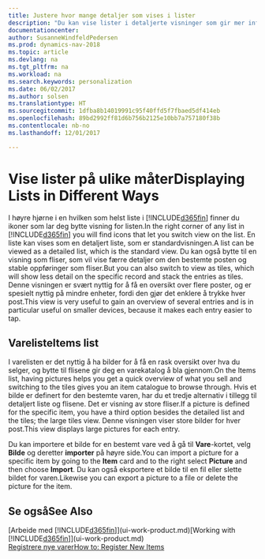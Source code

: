```yaml
---
title: Justere hvor mange detaljer som vises i lister
description: "Du kan vise lister i detaljerte visninger som gir mer informasjon, eller som fliser som det går raskt å se gjennom."
documentationcenter: 
author: SusanneWindfeldPedersen
ms.prod: dynamics-nav-2018
ms.topic: article
ms.devlang: na
ms.tgt_pltfrm: na
ms.workload: na
ms.search.keywords: personalization
ms.date: 06/02/2017
ms.author: solsen
ms.translationtype: HT
ms.sourcegitcommit: 1dfba8b14019991c95f40ffd5f7fbaed5df414eb
ms.openlocfilehash: 89bd2992ff81d6b756b2125e10bb7a757180f38b
ms.contentlocale: nb-no
ms.lasthandoff: 12/01/2017

---
```

# <a name="displaying-lists-in-different-ways"></a><span data-ttu-id="1caea-103">Vise lister på ulike måter</span><span class="sxs-lookup"><span data-stu-id="1caea-103">Displaying Lists in Different Ways</span></span>
<span data-ttu-id="1caea-104">I høyre hjørne i en hvilken som helst liste i [!INCLUDE[d365fin](includes/d365fin_md.md)] finner du ikoner som lar deg bytte visning for listen.</span><span class="sxs-lookup"><span data-stu-id="1caea-104">In the right corner of any list in [!INCLUDE[d365fin](includes/d365fin_md.md)] you will find icons that let you switch view on the list.</span></span> <span data-ttu-id="1caea-105">En liste kan vises som en detaljert liste, som er standardvisningen.</span><span class="sxs-lookup"><span data-stu-id="1caea-105">A list can be viewed as a detailed list, which is the standard view.</span></span> <span data-ttu-id="1caea-106">Du kan også bytte til en visning som fliser, som vil vise færre detaljer om den bestemte posten og stable oppføringer som fliser.</span><span class="sxs-lookup"><span data-stu-id="1caea-106">But you can also switch to view as tiles, which will show less detail on the specific record and stack the entries as tiles.</span></span> <span data-ttu-id="1caea-107">Denne visningen er svært nyttig for å få en oversikt over flere poster, og er spesielt nyttig på mindre enheter, fordi den gjør det enklere å trykke hver post.</span><span class="sxs-lookup"><span data-stu-id="1caea-107">This view is very useful to gain an overview of several entries and is in particular useful on smaller devices, because it makes each entry easier to tap.</span></span>

## <a name="items-list"></a><span data-ttu-id="1caea-108">Vareliste</span><span class="sxs-lookup"><span data-stu-id="1caea-108">Items list</span></span>
<span data-ttu-id="1caea-109">I varelisten er det nyttig å ha bilder for å få en rask oversikt over hva du selger, og bytte til flisene gir deg en varekatalog å bla gjennom.</span><span class="sxs-lookup"><span data-stu-id="1caea-109">On the Items list, having pictures helps you get a quick overview of what you sell and switching to the tiles gives you an item catalogue to browse through.</span></span> <span data-ttu-id="1caea-110">Hvis et bilde er definert for den bestemte varen, har du et tredje alternativ i tillegg til detaljert liste og flisene. Det er visning av store fliser.</span><span class="sxs-lookup"><span data-stu-id="1caea-110">If a picture is defined for the specific item, you have a third option besides the detailed list and the tiles; the large tiles view.</span></span> <span data-ttu-id="1caea-111">Denne visningen viser store bilder for hver post.</span><span class="sxs-lookup"><span data-stu-id="1caea-111">This view displays large pictures for each entry.</span></span>

<span data-ttu-id="1caea-112">Du kan importere et bilde for en bestemt vare ved å gå til **Vare**-kortet, velg **Bilde** og deretter **importer** på høyre side.</span><span class="sxs-lookup"><span data-stu-id="1caea-112">You can import a picture for a specific item by going to the **Item** card and to the right select **Picture** and then choose **Import**.</span></span> <span data-ttu-id="1caea-113">Du kan også eksportere et bilde til en fil eller slette bildet for varen.</span><span class="sxs-lookup"><span data-stu-id="1caea-113">Likewise you can export a picture to a file or delete the picture for the item.</span></span>  

## <a name="see-also"></a><span data-ttu-id="1caea-114">Se også</span><span class="sxs-lookup"><span data-stu-id="1caea-114">See Also</span></span>
<span data-ttu-id="1caea-115">[Arbeide med [!INCLUDE[d365fin](includes/d365fin_md.md)]](ui-work-product.md)</span><span class="sxs-lookup"><span data-stu-id="1caea-115">[Working with [!INCLUDE[d365fin](includes/d365fin_md.md)]](ui-work-product.md)</span></span>  
[<span data-ttu-id="1caea-116">Registrere nye varer</span><span class="sxs-lookup"><span data-stu-id="1caea-116">How to: Register New Items</span></span>](inventory-how-register-new-items.md)  


